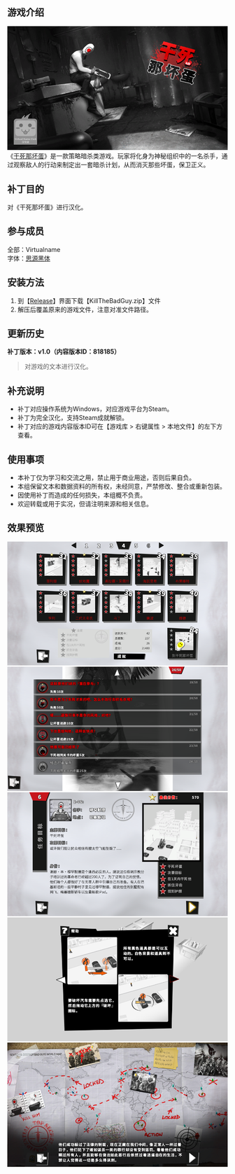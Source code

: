 ## 游戏介绍
![封面](https://github.com/VirtualCup/KillTheBadGuy_CN/blob/main/Preview/Cover.png?raw=true "封面")
《[干死那坏蛋](https://store.steampowered.com/app/293940/)》是一款策略暗杀类游戏。玩家将化身为神秘组织中的一名杀手，通过观察敌人的行动来制定出一套暗杀计划，从而消灭那些坏蛋，保卫正义。

## 补丁目的
对《干死那坏蛋》进行汉化。

## 参与成员
全部：Virtualname   
字体：[思源黑体](https://github.com/adobe-fonts/source-han-sans)

## 安装方法
1. 到【[Release](https://github.com/VirtualCup/KillTheBadGuy_CN/releases "发布页面")】界面下载【KillTheBadGuy.zip】文件
2. 解压后覆盖原来的游戏文件，注意对准文件路径。

## 更新历史
**补丁版本：v1.0（内容版本ID：818185）**
> 对游戏的文本进行汉化。     

## 补充说明
* 补丁对应操作系统为Windows，对应游戏平台为Steam。
* 补丁为完全汉化，支持Steam成就解锁。
* 补丁对应的游戏内容版本ID可在【游戏库 > 右键属性 > 本地文件】的左下方查看。

## 使用事项
* 本补丁仅为学习和交流之用，禁止用于商业用途，否则后果自负。   
* 本组保留文本和数据资料的所有权，未经同意，严禁修改、整合或重新包装。  
* 因使用补丁而造成的任何损失，本组概不负责。   
* 欢迎转载或用于实况，但请注明来源和相关信息。    

## 效果预览
![预览图 1](https://github.com/VirtualCup/KillTheBadGuy_CN/blob/main/Preview/Preview_1.png?raw=true "预览图 1")   
![预览图 2](https://github.com/VirtualCup/KillTheBadGuy_CN/blob/main/Preview/Preview_2.png?raw=true "预览图 2")  
![预览图 3](https://github.com/VirtualCup/KillTheBadGuy_CN/blob/main/Preview/Preview_3.png?raw=true "预览图 3")  
![预览图 4](https://github.com/VirtualCup/KillTheBadGuy_CN/blob/main/Preview/Preview_4.png?raw=true "预览图 4")   
![预览图 5](https://github.com/VirtualCup/KillTheBadGuy_CN/blob/main/Preview/Preview_5.png?raw=true "预览图 5")   
